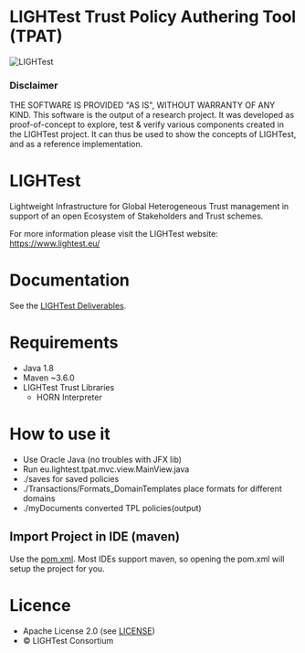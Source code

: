 # LIGHTest Trust Policy Authering Tool (TPAT)

![LIGHTest](https://www.lightest.eu/static/LIGHTestLogo.png)


### Disclaimer 

THE SOFTWARE IS PROVIDED "AS IS", WITHOUT WARRANTY OF ANY KIND.
This software is the output of a research project. 
It was developed as proof-of-concept to explore, test & verify various components
created in the LIGHTest project. It can thus be used to show the concepts
of LIGHTest, and as a reference implementation. 


# LIGHTest

Lightweight Infrastructure for Global Heterogeneous Trust management in support of an open Ecosystem of Stakeholders and Trust schemes.

For more information please visit the LIGHTest website: https://www.lightest.eu/


# Documentation

See the [LIGHTest Deliverables](https://www.lightest.eu/downloads/pub_deliverables/index.html).


# Requirements

* Java 1.8
* Maven ~3.6.0
* LIGHTest Trust Libraries
  * HORN Interpreter


# How to use it

* Use Oracle Java (no troubles with JFX lib)
* Run eu.lightest.tpat.mvc.view.MainView.java
* ./saves                                   for saved policies
* ./Transactions/Formats_DomainTemplates    place formats for different domains
* ./myDocuments                             converted TPL policies(output)

## Import Project in IDE (maven)

Use the [pom.xml](./pom.xml). Most IDEs support maven, so opening the pom.xml will setup the project for you.


# Licence
* Apache License 2.0 (see [LICENSE](./LICENSE))
* © LIGHTest Consortium
